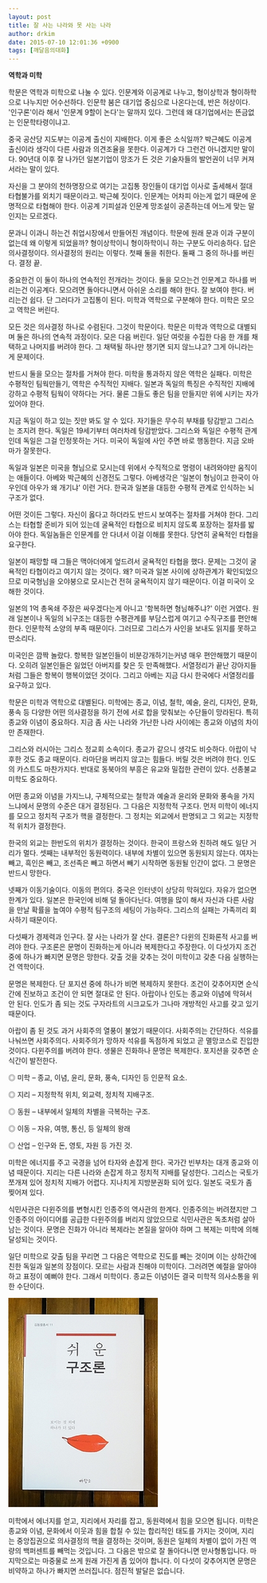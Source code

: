 ```yaml
---
layout: post
title: 잘 사는 나라와 못 사는 나라
author: drkim
date: 2015-07-10 12:01:36 +0900
tags: [깨달음의대화]
---
```

**역학과 미학**

  


학문은 역학과 미학으로 나눌 수 있다. 인문계와 이공계로 나누고, 형이상학과 형이하학으로 나누지만 어수선하다. 인문학 붐은 대기업 중심으로 나온다는데, 반은 허상이다. '인구론'이라 해서 '인문계 9할이 논다'는 말까지 있다. 그런데 왜 대기업에서는 뜬금없는 인문학타령이냐고. 

  


중국 공산당 지도부는 이공계 출신이 지배한다. 이게 좋은 소식일까? 박근혜도 이공계 출신이라 생각이 다른 사람과 의견조율을 못한다. 이공계가 다 그런건 아니겠지만 말이다. 90년대 이후 잘 나가던 일본기업이 망조가 든 것은 기술자들의 발언권이 너무 커져서라는 말이 있다. 

  


자신을 그 분야의 천하명장으로 여기는 고집통 장인들이 대기업 이사로 출세해서 절대 타협불가를 외치기 때문이라고. 박근혜 짓이다. 인문계는 어차피 아는게 없기 때문에 운명적으로 타협해야 한다. 이공계 기피설과 인문계 망조설이 공존하는데 어느게 맞는 말인지는 모르겠다. 

  


문과니 이과니 하는건 취업시장에서 만들어진 개념이다. 학문에 원래 문과 이과 구분이 없는데 왜 이렇게 되었을까? 형이상학이니 형이하학이니 하는 구분도 아리송하다. 답은 의사결정이다. 의사결정의 원리는 이렇다. 첫째 둘을 취한다. 둘째 그 중의 하나를 버린다. 결정 끝. 

  


중요한건 이 둘이 하나의 연속적인 전개라는 것이다. 둘을 모으는건 인문계고 하나를 버리는건 이공계다. 모으려면 돌아다니면서 아쉬운 소리를 해야 한다. 잘 보여야 한다. 버리는건 쉽다. 단 그러다가 고집통이 된다. 미학과 역학으로 구분해야 한다. 미학은 모으고 역학은 버린다. 

  


모든 것은 의사결정 하나로 수렴된다. 그것이 학문이다. 학문은 미학과 역학으로 대별되며 둘은 하나의 연속적 과정이다. 모은 다음 버린다. 일단 여럿을 수집한 다음 한 개를 채택하고 나머지를 버려야 한다. 그 채택될 하나만 챙기면 되지 않느냐고? 그게 아니라는게 문제이다. 

  


반드시 둘을 모으는 절차를 거쳐야 한다. 미학을 통과하지 않은 역학은 실패다. 미학은 수평적인 팀웍만들기, 역학은 수직적인 지배다. 일본과 독일의 특징은 수직적인 지배에 강하고 수평적 팀웍이 약하다는 거다. 물론 그들도 좋은 팀을 만들지만 위에 시키는 자가 있어야 한다. 

  


지금 독일이 하고 있는 짓만 봐도 알 수 있다. 자기들은 무수히 부채를 탕감받고 그리스는 조지려 한다. 독일은 19세기부터 여러차례 탕감받았다. 그리스와 독일은 수평적 관계인데 독일은 그걸 인정못하는 거다. 미국이 독일에 사인 주면 바로 행동한다. 지금 오바마가 잘못한다. 

  


독일과 일본은 미국을 형님으로 모시는데 위에서 수직적으로 명령이 내려와야만 움직이는 애들이다. 아베와 박근혜의 신경전도 그렇다. 아베생각은 '일본이 형님이고 한국이 아우인데 아우가 왜 개기냐' 이런 거다. 한국과 일본을 대등한 수평적 관계로 인식하는 뇌구조가 없다. 

  


어떤 것이든 그렇다. 자신이 옳다고 하더라도 반드시 보여주는 절차를 거쳐야 한다. 그리스는 타협할 준비가 되어 있는데 굴욕적인 타협으로 비치지 않도록 포장하는 절차를 밟아야 한다. 독일놈들은 인문계를 안 다녀서 이걸 이해를 못한다. 당연히 굴욕적인 타협을 요구한다. 

  


일본이 패망할 때 그들은 맥아더에게 엎드려서 굴욕적인 타협을 했다. 문제는 그것이 굴욕적인 타협이라고 여기지 않는 것이다. 왜? 미국과 일본 사이에 상하관계가 확인되었으므로 미국형님을 오야붕으로 모시는건 전혀 굴욕적이지 않기 때문이다. 이걸 미국이 오해한 것이다. 

  


일본의 1억 총옥쇄 주장은 싸우겠다는게 아니고 '항복하면 형님해주냐?' 이런 거였다. 원래 일본이나 독일의 뇌구조는 대등한 수평관계를 부담스럽게 여기고 수직구조를 편안해 한다. 인문학적 소양의 부족 때문이다. 그러므로 그리스가 사인을 보내도 읽지를 못하고 딴소리다. 

  


미국인은 깜짝 놀랐다. 항복한 일본인들이 비분강개하기는커녕 매우 편안해했기 때문이다. 오히려 일본인들은 잃었던 아버지를 찾은 듯 만족해했다. 서열정리가 끝난 강아지들처럼 그들은 항복이 행복이었던 것이다. 그리고 아베는 지금 다시 한국에다 서열정리를 요구하고 있다. 

  


학문은 미학과 역학으로 대별된다. 미학에는 종교, 이념, 철학, 예술, 윤리, 디자인, 문화, 풍속 등 다양한 어떤 의사결정을 하기 전에 서로 합을 맞춰보는 수단들이 망라된다. 특히 종교와 이념이 중요하다. 지금 좀 사는 나라와 가난한 나라 사이에는 종교와 이념의 차이만 존재한다. 

  


그리스와 러시아는 그리스 정교회 소속이다. 종교가 같으니 생각도 비슷하다. 아랍이 낙후한 것도 종교 때문이다. 라마단을 버리지 않고는 힘들다. 버릴 것은 버려야 한다. 인도의 카스트도 마찬가지다. 반대로 동북아의 부흥은 유교와 밀접한 관련이 있다. 선종불교 미학도 중요하다. 

  


어떤 종교와 이념을 가지느냐, 구체적으로는 철학과 예술과 윤리와 문화와 풍속을 가지느냐에서 문명의 수준은 대거 결정된다. 그 다음은 지정학적 구조다. 먼저 미학이 에너지를 모으고 정치적 구조가 핵을 결정한다. 그 정치는 외교에서 판명되고 그 외교는 지정학적 위치가 결정한다. 

  


한국의 외교는 한반도의 위치가 결정하는 것이다. 한국이 프랑스와 친하려 해도 일단 거리가 멀다. 셋째는 내부적인 동원력이다. 내부에 차별이 있으면 동원되지 않는다. 여자는 빼고, 흑인은 빼고, 조선족은 빼고 하면서 빼기 시작하면 동원될 인간이 없다. 그 문명은 반드시 망한다. 

  


넷째가 이동기술이다. 이동의 편의다. 중국은 인터넷이 상당히 막혀있다. 자유가 없으면 한계가 있다. 일본은 한국인에 비해 덜 돌아다닌다. 여행을 많이 해서 자신과 다른 사람을 만날 확률을 높여야 수평적 팀구조의 세팅이 가능하다. 그리스의 실패는 가족끼리 회사하기 때문이다. 

  


다섯째가 경제력과 인구다. 잘 사는 나라가 잘 산다. 결론은? 다윈의 진화론적 사고를 버려야 한다. 구조론은 문명이 진화하는게 아니라 복제한다고 주장한다. 이 다섯가지 조건 중에 하나가 빠지면 문명은 망한다. 갖출 것을 갖추는 것이 미학이고 갖춘 다음 실행하는건 역학이다. 

  


문명은 복제한다. 단 포지션 중에 하나가 비면 복제하지 못한다. 조건이 갖추어지면 순식간에 진보하고 조건이 안 되면 절대로 안 된다. 아랍이나 인도는 종교와 이념에 막혀서 안 된다. 인도가 좀 되는 것도 구자라트의 시크교도가 그나마 개방적인 사고를 갖고 있기 때문이다. 

  


아랍이 좀 된 것도 과거 사회주의 열풍이 불었기 때문이다. 사회주의는 간단하다. 석유를 나눠쓰면 사회주의다. 사회주의가 망하자 석유를 독점하게 되었고 곧 멸망코스로 진입한 것이다. 다윈주의를 버려야 한다. 생물은 진화하나 문명은 복제한다. 포지션을 갖추면 순식간이 발전한다. 

  


◎ 미학 – 종교, 이념, 윤리, 문화, 풍속, 디자인 등 인문적 요소.  
      
◎ 지리 – 지정학적 위치, 외교력, 정치적 지배구조.  
      
◎ 동원 – 내부에서 일체의 차별을 극복하는 구조.   
      
◎ 이동 – 자유, 여행, 통신, 등 일체의 왕래  
      
◎ 산업 – 인구와 돈, 영토, 자원 등 가진 것. 

  


미학은 에너지를 주고 국경을 넘어 타자와 손잡게 한다. 국가간 빈부차는 대개 종교와 이념 때문이다. 지리는 다른 나라와 손잡게 하고 정치적 지배를 달성한다. 그리스는 국토가 쪼개져 있어 정치적 지배가 어렵다. 지나치게 지방분권화 되어 있다. 일본도 국토가 좀 찢어져 있다. 

  


식민사관은 다윈주의를 변형시킨 인종주의 역사관의 한계다. 인종주의는 버려졌지만 그 인종주의 아이디어를 공급한 다윈주의를 버리지 않았으므로 식민사관은 독초처럼 살아남는 것이다. 문명은 진화가 아니라 복제라는 본질을 알아야 하며 그 복제는 미학에 의해 달성되는 것이다. 

  


일단 미학으로 갖출 팀을 꾸리면 그 다음은 역학으로 진도를 빼는 것이며 이는 상하간에 친한 독일과 일본의 장점이다. 모르는 사람과 친해야 미학이다. 그러려면 예절을 알아야 하고 표정이 예뻐야 한다. 그래서 미학이다. 종교든 이념이든 결국 미학적 의사소통을 위한 수단이다. 

  



 
   ![](/files/attach/images/198/863/605/DSC01488.JPG) 

  


미학에서 에너지를 얻고, 지리에서 자리를 잡고, 동원력에서 힘을 모으면 됩니다. 미학은 종교와 이념, 문화에서 이웃과 힘을 합칠 수 있는 합리적인 태도를 가지는 것이며, 지리는 중앙집권으로 의사결정의 핵을 결정하는 것이며, 동원은 일체의 차별이 없이 가진 역량의 백퍼센트를 빼먹는 것입니다. 그 다음은 밖으로 잘 돌아다니면 만사형통입니다. 마지막으로는 마중물로 쓰게 원래 가진게 좀 있어야 합니다. 이 다섯이 갖추어지면 문명은 비약하고 하나가 빠지면 쓰러집니다. 점진적 발달은 없습니다.